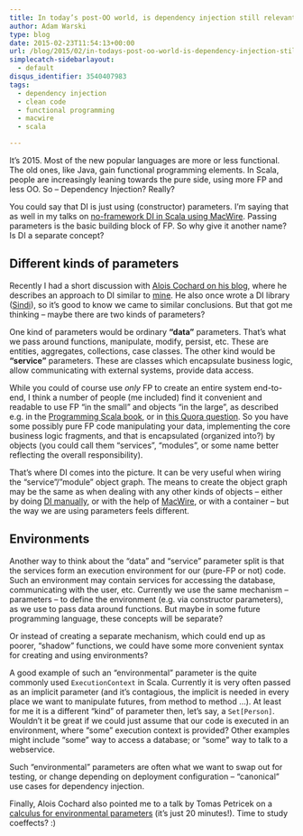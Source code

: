 ```yaml
---
title: In today’s post-OO world, is dependency injection still relevant?
author: Adam Warski
type: blog
date: 2015-02-23T11:54:13+00:00
url: /blog/2015/02/in-todays-post-oo-world-is-dependency-injection-still-relevant/
simplecatch-sidebarlayout:
  - default
disqus_identifier: 3540407983
tags:
  - dependency injection
  - clean code
  - functional programming
  - macwire
  - scala

---
```

It’s 2015. Most of the new popular languages are more or less functional. The old ones, like Java, gain functional programming elements. In Scala, people are increasingly leaning towards the pure side, using more FP and less OO. So &#8211; Dependency Injection? Really?

You could say that DI is just using (constructor) parameters. I’m saying that as well in my talks on [no-framework DI in Scala using MacWire][1]. Passing parameters is the basic building block of FP. So why give it another name? Is DI a separate concept?

## Different kinds of parameters

Recently I had a short discussion with [Alois Cochard on his blog][2], where he describes an approach to DI similar to [mine][3]. He also once wrote a DI library ([Sindi][4]), so it’s good to know we came to similar conclusions. But that got me thinking &#8211; maybe there are two kinds of parameters?

One kind of parameters would be ordinary **&#8220;data&#8221;** parameters. That’s what we pass around functions, manipulate, modify, persist, etc. These are entities, aggregates, collections, case classes. The other kind would be **&#8220;service&#8221;** parameters. These are classes which encapsulate business logic, allow communicating with external systems, provide data access.

While you could of course use _only_ FP to create an entire system end-to-end, I think a number of people (me included) find it convenient and readable to use FP &#8220;in the small&#8221; and objects &#8220;in the large&#8221;, as described e.g. in the [Programming Scala book][5], or in [this Quora question][6]. So you have some possibly pure FP code manipulating your data, implementing the core business logic fragments, and that is encapsulated (organized into?) by objects (you could call them “services”, “modules&#8221;, or some name better reflecting the overall responsibility).

That’s where DI comes into the picture. It can be very useful when wiring the &#8220;service&#8221;/&#8221;module&#8221; object graph. The means to create the object graph may be the same as when dealing with any other kinds of objects &#8211; either by doing [DI manually][3], or with the help of [MacWire][7], or with a container &#8211; but the way we are using parameters feels different.

## Environments

Another way to think about the &#8220;data&#8221; and &#8220;service&#8221; parameter split is that the services form an execution environment for our (pure-FP or not) code. Such an environment may contain services for accessing the database, communicating with the user, etc. Currently we use the same mechanism &#8211; parameters &#8211; to define the environment (e.g. via constructor parameters), as we use to pass data around functions. But maybe in some future programming language, these concepts will be separate?

Or instead of creating a separate mechanism, which could end up as poorer, “shadow” functions, we could have some more convenient syntax for creating and using environments?

A good example of such an &#8220;environmental&#8221; parameter is the quite commonly used `ExecutionContext` in Scala. Currently it is very often passed as an implicit parameter (and it’s contagious, the implicit is needed in every place we want to manipulate futures, from method to method …). At least for me it is a different &#8220;kind&#8221; of parameter then, let’s say, a `Set[Person]`. Wouldn’t it be great if we could just assume that our code is executed in an environment, where &#8220;some&#8221; execution context is provided? Other examples might include “some” way to access a database; or &#8220;some&#8221; way to talk to a webservice.

Such &#8220;environmental&#8221; parameters are often what we want to swap out for testing, or change depending on deployment configuration &#8211; &#8220;canonical&#8221; use cases for dependency injection.

Finally, Alois Cochard also pointed me to a talk by Tomas Petricek on a [calculus for environmental parameters][8] (it’s just 20 minutes!). Time to study coeffects? :)

 [1]: http://www.parleys.com/play/53a7d2cce4b0543940d9e55b/about
 [2]: http://aloiscochard.blogspot.ch/2014/12/the-cake-is-lie.html
 [3]: http://di-in-scala.github.io
 [4]: https://github.com/aloiscochard/sindi
 [5]: https://www.safaribooksonline.com/library/view/programming-scala-2nd/9781491950135/ch08.html
 [6]: http://www.quora.com/What-are-some-good-practices-in-combining-Object-Oriented-programming-and-Functional-Programming
 [7]: https://github.com/adamw/macwire
 [8]: https://www.youtube.com/watch?v=xtxx4iADMbM
